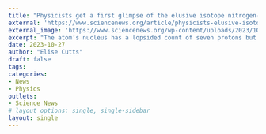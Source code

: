 ```yaml
---
title: "Physicists get a first glimpse of the elusive isotope nitrogen-9"
external: 'https://www.sciencenews.org/article/physicists-elusive-isotope-nitrogen-9'
external_image: 'https://www.sciencenews.org/wp-content/uploads/2023/10/102623_ec_nitrogen9_feat.jpg'
excerpt: "The atom’s nucleus has a lopsided count of seven protons but just two neutrons"
date: 2023-10-27
author: "Elise Cutts"
draft: false
tags: 
categories: 
- News
- Physics
outlets:
- Science News
# layout options: single, single-sidebar
layout: single
---
```


